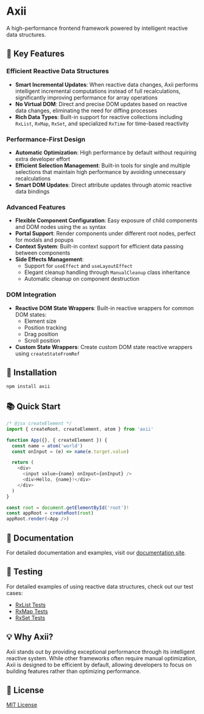# Axii

A high-performance frontend framework powered by intelligent reactive data structures.

## 🚀 Key Features

### Efficient Reactive Data Structures
- **Smart Incremental Updates**: When reactive data changes, Axii performs intelligent incremental computations instead of full recalculations, significantly improving performance for array operations
- **No Virtual DOM**: Direct and precise DOM updates based on reactive data changes, eliminating the need for diffing processes
- **Rich Data Types**: Built-in support for reactive collections including `RxList`, `RxMap`, `RxSet`, and specialized `RxTime` for time-based reactivity

### Performance-First Design
- **Automatic Optimization**: High performance by default without requiring extra developer effort
- **Efficient Selection Management**: Built-in tools for single and multiple selections that maintain high performance by avoiding unnecessary recalculations
- **Smart DOM Updates**: Direct attribute updates through atomic reactive data bindings

### Advanced Features
- **Flexible Component Configuration**: Easy exposure of child components and DOM nodes using the `as` syntax
- **Portal Support**: Render components under different root nodes, perfect for modals and popups
- **Context System**: Built-in context support for efficient data passing between components
- **Side Effects Management**: 
  - Support for `useEffect` and `useLayoutEffect`
  - Elegant cleanup handling through `ManualCleanup` class inheritance
  - Automatic cleanup on component destruction

### DOM Integration
- **Reactive DOM State Wrappers**: Built-in reactive wrappers for common DOM states:
  - Element size
  - Position tracking
  - Drag position
  - Scroll position
- **Custom State Wrappers**: Create custom DOM state reactive wrappers using `createStateFromRef`

## 🔧 Installation

```bash
npm install axii
```

## 📚 Quick Start

```javascript
/* @jsx createElement */
import { createRoot, createElement, atom } from 'axii'

function App({}, { createElement }) {
  const name = atom('world')
  const onInput = (e) => name(e.target.value)

  return (
    <div>
      <input value={name} onInput={onInput} />
      <div>Hello, {name}!</div>
    </div>
  )
}

const root = document.getElementById('root')!
const appRoot = createRoot(root)
appRoot.render(<App />)
```

## 📖 Documentation

For detailed documentation and examples, visit our [documentation site](https://axii.dev).

## 🧪 Testing

For detailed examples of using reactive data structures, check out our test cases:
- [RxList Tests](https://github.com/sskyy/data0/blob/main/__tests__/rxList.spec.ts)
- [RxMap Tests](https://github.com/sskyy/data0/blob/main/__tests__/rxMap.spec.ts)
- [RxSet Tests](https://github.com/sskyy/data0/blob/main/__tests__/rxSet.spec.ts)

## 💡 Why Axii?

Axii stands out by providing exceptional performance through its intelligent reactive system. While other frameworks often require manual optimization, Axii is designed to be efficient by default, allowing developers to focus on building features rather than optimizing performance.

## 📄 License

[MIT License](LICENSE)
